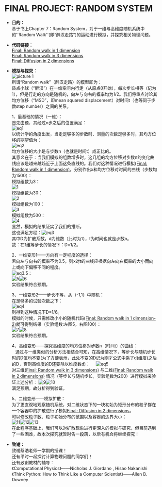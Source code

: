 FINAL PROJECT: RANDOM SYSTEM
=======
      
 - **目的：**       
    基于书上Chapter 7：Random System，对于一维与高维度随机系统中的''Random Walk''(即“醉汉走路”)的运动进行模拟，并探究相关物理问题。      
       
 - **代码链接：**      
     [Final: Random walk in 1 dimension](https://github.com/Pu-ZH/compuationalphysics_N2014301020017/blob/master/FINAL/Final-RWI1D-1.py)         
     [Final: Random walk in 3 dimensions](https://github.com/Pu-ZH/compuationalphysics_N2014301020017/blob/master/FINAL/Final-RWI3D.py)        
     [Final: Diffusion in 2 dimensions](https://github.com/Pu-ZH/compuationalphysics_N2014301020017/blob/master/FINAL/Final-Diffusion2D.py)       
    
 - **模拟与探究：**       
     ![picture 1](https://github.com/Pu-ZH/compuationalphysics_N2014301020017/blob/master/FINAL/picture1.jpg)      
     所谓“Random walk”（醉汉走路）的模型即为：      
     质点小球（“醉汉”）在一维空间内行走（从原点0开始），每次步长相等（记为1），但是行走的方向是随机的，向左与向右的概率均为1/2。我们将重点讨论其均方位移（“MSD”，即mean squared displacement）对时间t（也等同于步数step number）之间的关系。         
       
     1、最基础的情况（一维）：       
     首先由题，其经过n步之后的位置满足：              
     ![eq1](https://github.com/Pu-ZH/compuationalphysics_N2014301020017/blob/master/FINAL/eq1.png)                 
     以统计学的角度出发，当走足够多的步数时、测量的次数足够多时，其均方位移的期望值为：       
     ![eq2](https://github.com/Pu-ZH/compuationalphysics_N2014301020017/blob/master/FINAL/eq2.png)          
     均方位移的大小是与步数n（也就是时间t）成正比的。    
     其意义在于：当我们模拟的组数增多时，这几组的均方位移对步数n的变化曲线应该是越来越趋近于上面这条直线的。我们对这种情况进行模拟[(Final: Random walk in 1 dimension)](https://github.com/Pu-ZH/compuationalphysics_N2014301020017/blob/master/FINAL/Final-RWI1D-1.py)，分别作出x和均方位移对时间的曲线（步数均为1500）：     
     模拟组数为3：     
     ![1](https://github.com/Pu-ZH/compuationalphysics_N2014301020017/blob/master/FINAL/1.png)      
      模拟组数为30：    
     ![2](https://github.com/Pu-ZH/compuationalphysics_N2014301020017/blob/master/FINAL/2.png)    
      模拟组数为100：    
     ![3](https://github.com/Pu-ZH/compuationalphysics_N2014301020017/blob/master/FINAL/3.png)     
     模拟组数为500：    
     ![4](https://github.com/Pu-ZH/compuationalphysics_N2014301020017/blob/master/FINAL/4.png)     
     显然，模拟的结果证实了我们的推断。    
     这也满足方程：![eq3](https://github.com/Pu-ZH/compuationalphysics_N2014301020017/blob/master/FINAL/eq3.png)    
     其中D为扩散系数，d为维数（此时为1），t为时间也就是步数n。        
     故：在1维等步长的情况下：D=1/2。        
      
    2、一维变形1——方向有一定程度的选择：       
    若向左与向右的概率不为0.5，则x对t的曲线应根据向左向右概率的大小而向上或向下偏移不同的程度。        
    ![eq3.5](https://github.com/Pu-ZH/compuationalphysics_N2014301020017/blob/master/FINAL/eq3.5.png)：         
     ![5](https://github.com/Pu-ZH/compuationalphysics_N2014301020017/blob/master/FINAL/5.png)![6](https://github.com/Pu-ZH/compuationalphysics_N2014301020017/blob/master/FINAL/6.png)        
     实验结果符合预期。     
     
    3、一维变形2——步长不等，从（-1,1）中随机：    
     在足够多的试验次数之下：    
     ![eq4](https://github.com/Pu-ZH/compuationalphysics_N2014301020017/blob/master/FINAL/eq4.png)     
     则得到这种情况下D=1/6。     
     模拟的时候，只需修改小小的随机代码[(Final: Random walk in 1 dimension-2)](https://github.com/Pu-ZH/compuationalphysics_N2014301020017/blob/master/FINAL/Final-RWI1D-2.py)就可得到结果（实验组数:左图5，右图100）：      
     ![7](https://github.com/Pu-ZH/compuationalphysics_N2014301020017/blob/master/FINAL/7.png)![8](https://github.com/Pu-ZH/compuationalphysics_N2014301020017/blob/master/FINAL/8.png)     
     实验结果符合预期。     
     
    4、高维变形——探究高维度的均方位移对步数n（时间t）的曲线：     
    通过与一维类似的分析方法相结合可知，在高维情况下，等步长与随机步长时的D值均不变(为了方便表示，此处不变的D记为刚才公式中乘了d(维度)之后的D，否则高维度的D还要除以维度数d)：     
    ![eq5](https://github.com/Pu-ZH/compuationalphysics_N2014301020017/blob/master/FINAL/eq5.png)     
    对三维[(Final: Random walk in 3 dimensions)](https://github.com/Pu-ZH/compuationalphysics_N2014301020017/blob/master/FINAL/Final-RWI3D.py) 与二维[(Final: Random walk in 2 dimensions)](https://github.com/Pu-ZH/compuationalphysics_N2014301020017/blob/master/FINAL/Final-RWI2D.py) 情况（等步长与随机步长，实验组数为200）进行模拟来验证上述分析：
    ![9](https://github.com/Pu-ZH/compuationalphysics_N2014301020017/blob/master/FINAL/9.png)![10](https://github.com/Pu-ZH/compuationalphysics_N2014301020017/blob/master/FINAL/10.png)      
    满足预期，故分析得到验证。      
     
    5、二维变形——模拟扩散：      
    为了更直观地观察随机系统，对二维状态下的一块初始为矩形分布的粒子群在一个容器中的扩散进行了模拟[Final: Diffusion in 2 dimensions](https://github.com/Pu-ZH/compuationalphysics_N2014301020017/blob/master/FINAL/Final-Diffusion2D.py)。      
    可以修改粒子数、粒子初始分布的范围以及容器的边界大小：      
    ![11](https://github.com/Pu-ZH/compuationalphysics_N2014301020017/blob/master/FINAL/11.png)![12](https://github.com/Pu-ZH/compuationalphysics_N2014301020017/blob/master/FINAL/12.png)![13](https://github.com/Pu-ZH/compuationalphysics_N2014301020017/blob/master/FINAL/13.png)     
    在此程序基础上，我们可以对扩散现象进行更深入的模拟与研究，但目前遇到了一些困难，故本次探究就暂时告一段落，以后有机会将继续探究！       
       
 - **致谢：**       
 致谢蔡浩老师一学期的授课！    
 还有平时一起探讨计算物理问题的同学们！     
 还有致谢教材的辅导：    
 《Computational Physics》——Nicholas J. Giordano , Hisao Nakanishi    
 《Think Python: How to Think Like a Computer Scientist》——Allen B. Downey    
